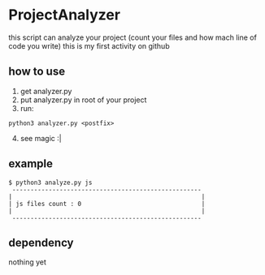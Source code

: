 # ProjectAnalyzer
this script can analyze your project (count your files and how mach line of code you write)
this is my first activity on github

## how to use
1. get analyzer.py
2. put analyzer.py in root of your project 
3. run:
~~~posh
python3 analyzer.py <postfix>
~~~
4. see magic :|

## example
~~~posh
$ python3 analyze.py js
 ----------------------------------------------------
|                                                    |
| js files count : 0                                 |
|                                                    |
 ----------------------------------------------------
~~~

## dependency
nothing yet
